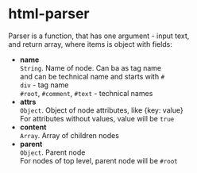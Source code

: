 # html-parser
Parser is a function, that has one argument - input text,
<br> and return array, where items is object with fields:
- **name**
  <br>`String`. Name of node. Can ba as tag name
  <br>and can be technical name and starts with `#`
  <br>`div` - tag name
  <br>`#root`, `#comment`, `#text` - technical names
- **attrs**
  <br>`Object`. Object of node attributes, like {key: value}
  <br> For attributes without values, value will be `true`
- **content**
  <br>`Array`. Array of children nodes
- **parent**
  <br>`Object`. Parent node
  <br>For nodes of top level, parent node will be `#root`

